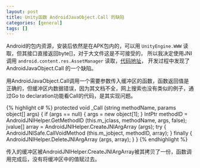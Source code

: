 ```yaml
---
layout: post
title: Unity函数 AndroidJavaObject.Call 的缺陷
categories: [general]
tags: []
---
```


Android的包内资源，安装后依然是在APK包内的，可以用 `UnityEngine.WWW` 读取，但其接口直接返回byte[]，对于大文件这是不可接受的，
所以我决定使用JNI调用  `android.content.res.AssetManager` 读取，[代码地址](https://github.com/dpull/UnityUtils/blob/master/AndroidAssetStream.cs)，
开发过程中发现了AndroidJavaObject.Call 的一个缺陷。

用AndroidJavaObject.Call调用一个需要参数传入缓冲区的函数，函数返回值是正确的，但缓冲区内数据错误，因为其文档不全，网上搜索也没有类似的例子，通过Go to declaration功能看Call的代码，是其实现问题。

{% highlight c# %}
protected void _Call (string methodName, params object[] args)
{
	if (args == null)
	{
		args = new object[1];
	}
	IntPtr methodID = AndroidJNIHelper.GetMethodID (this.m_jclass, methodName, args, false);
	jvalue[] array = AndroidJNIHelper.CreateJNIArgArray (args);
	try
	{
		AndroidJNISafe.CallVoidMethod (this.m_jobject, methodID, array);
	}
	finally
	{
		AndroidJNIHelper.DeleteJNIArgArray (args, array);
	}
}
{% endhighlight %}

传入的缓冲区被AndroidJNIHelper.CreateJNIArgArray被其拷贝了一份，函数调用完成后，没有将缓冲区中的值赋过去。

